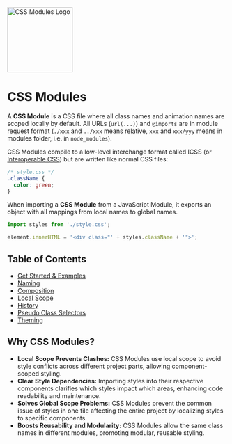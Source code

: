 <picture>
  <source media="(prefers-color-scheme: dark)" srcset="https://github.com/css-modules/css-modules/assets/9113740/f0de16c6-aee2-4fb7-8752-bf400cc5145e">
  <source media="(prefers-color-scheme: light)" srcset="https://raw.githubusercontent.com/css-modules/logos/master/css-modules-logo.png">
  <img alt="CSS Modules Logo" src="https://raw.githubusercontent.com/css-modules/logos/master/css-modules-logo.png" width="150" height="150">
</picture>

# CSS Modules

A **CSS Module** is a CSS file where all class names and animation names are scoped locally by default. All URLs (`url(...)`) and `@imports` are in module request format (`./xxx` and `../xxx` means relative, `xxx` and `xxx/yyy` means in modules folder, i.e. in `node_modules`).

CSS Modules compile to a low-level interchange format called ICSS (or [Interoperable CSS](https://github.com/css-modules/icss)) but are written like normal CSS files:

```css
/* style.css */
.className {
  color: green;
}
```

When importing a **CSS Module** from a JavaScript Module, it exports an object with all mappings from local names to global names.

```js
import styles from './style.css';

element.innerHTML = '<div class="' + styles.className + '">';
```

## Table of Contents

- [Get Started & Examples](/docs/get-started.md)
- [Naming](/docs/naming.md)
- [Composition](/docs/composition.md)
- [Local Scope](/docs/local-scope.md)
- [History](/docs/history.md)
- [Pseudo Class Selectors](/docs/pseudo-class-selectors.md)
- [Theming](/docs/theming.md)

## Why CSS Modules?

- **Local Scope Prevents Clashes:** CSS Modules use local scope to avoid style conflicts across different project parts, allowing component-scoped styling.
- **Clear Style Dependencies:** Importing styles into their respective components clarifies which styles impact which areas, enhancing code readability and maintenance.
- **Solves Global Scope Problems:** CSS Modules prevent the common issue of styles in one file affecting the entire project by localizing styles to specific components.
- **Boosts Reusability and Modularity:** CSS Modules allow the same class names in different modules, promoting modular, reusable styling.
